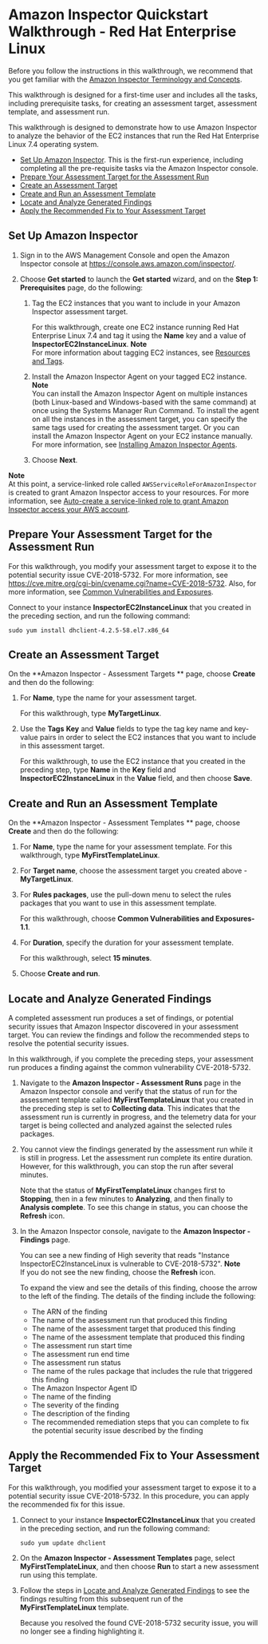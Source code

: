 # Amazon Inspector Quickstart Walkthrough \- Red Hat Enterprise Linux<a name="inspector_quickstart"></a>

Before you follow the instructions in this walkthrough, we recommend that you get familiar with the [Amazon Inspector Terminology and Concepts](inspector_concepts.md)\.

This walkthrough is designed for a first\-time user and includes all the tasks, including prerequisite tasks, for creating an assessment target, assessment template, and assessment run\.

This walkthrough is designed to demonstrate how to use Amazon Inspector to analyze the behavior of the EC2 instances that run the Red Hat Enterprise Linux 7\.4 operating system\.
+ [Set Up Amazon Inspector](#setupinspector)\. This is the first\-run experience, including completing all the pre\-requisite tasks via the Amazon Inspector console\.
+ [Prepare Your Assessment Target for the Assessment Run](#prepareapplication)
+ [Create an Assessment Target](#createassessmenttarget)
+ [Create and Run an Assessment Template](#createassessmenttemplate)
+ [Locate and Analyze Generated Findings](#analyzefinding)
+ [Apply the Recommended Fix to Your Assessment Target](#upgradeapplication)

## Set Up Amazon Inspector<a name="setupinspector"></a>

1. Sign in to the AWS Management Console and open the Amazon Inspector console at [https://console\.aws\.amazon\.com/inspector/](https://console.aws.amazon.com/inspector/)\.

1. Choose **Get started** to launch the **Get started** wizard, and on the **Step 1: Prerequisites** page, do the following:

   1. Tag the EC2 instances that you want to include in your Amazon Inspector assessment target\.

      For this walkthrough, create one EC2 instance running Red Hat Enterprise Linux 7\.4 and tag it using the **Name** key and a value of **InspectorEC2InstanceLinux**\.
**Note**  
For more information about tagging EC2 instances, see [ Resources and Tags](http://docs.aws.amazon.com/AWSEC2/latest/UserGuide/EC2_Resources.html)\.

   1. Install the Amazon Inspector Agent on your tagged EC2 instance\. 
**Note**  
You can install the Amazon Inspector Agent on multiple instances \(both Linux\-based and Windows\-based with the same command\) at once using the Systems Manager Run Command\. To install the agent on all the instances in the assessment target, you can specify the same tags used for creating the assessment target\. Or you can install the Amazon Inspector Agent on your EC2 instance manually\. For more information, see [Installing Amazon Inspector Agents](inspector_installing-uninstalling-agents.md)\.

   1. Choose **Next**\. 

**Note**  
At this point, a service\-linked role called `AWSServiceRoleForAmazonInspector` is created to grant Amazon Inspector access to your resources\. For more information, see [Auto\-create a service\-linked role to grant Amazon Inspector access your AWS account](inspector_settingup.md#CreateRole)\.

## Prepare Your Assessment Target for the Assessment Run<a name="prepareapplication"></a>

For this walkthrough, you modify your assessment target to expose it to the potential security issue CVE\-2018\-5732\. For more information, see [ https://cve\.mitre\.org/cgi\-bin/cvename\.cgi?name=CVE\-2018\-5732](https://cve.mitre.org/cgi-bin/cvename.cgi?name=CVE-2018-5732)\. Also, for more information, see [Common Vulnerabilities and Exposures](inspector_cves.md)\. 

Connect to your instance **InspectorEC2InstanceLinux** that you created in the preceding section, and run the following command:

`sudo yum install dhclient-4.2.5-58.el7.x86_64 `

## Create an Assessment Target<a name="createassessmenttarget"></a>

On the **Amazon Inspector \- Assessment Targets ** page, choose **Create** and then do the following:

1. For **Name**, type the name for your assessment target\.

   For this walkthrough, type **MyTargetLinux**\.

1. Use the **Tags** **Key** and **Value** fields to type the tag key name and key\-value pairs in order to select the EC2 instances that you want to include in this assessment target\.

   For this walkthrough, to use the EC2 instance that you created in the preceding step, type **Name** in the **Key** field and **InspectorEC2InstanceLinux** in the **Value** field, and then choose **Save**\.

## Create and Run an Assessment Template<a name="createassessmenttemplate"></a>

On the **Amazon Inspector \- Assessment Templates ** page, choose **Create** and then do the following:

1. For **Name**, type the name for your assessment template\. For this walkthrough, type **MyFirstTemplateLinux**\.

1. For **Target name**, choose the assessment target you created above \- **MyTargetLinux**\.

1. For **Rules packages**, use the pull\-down menu to select the rules packages that you want to use in this assessment template\.

   For this walkthrough, choose **Common Vulnerabilities and Exposures\-1\.1**\.

1. For **Duration**, specify the duration for your assessment template\.

   For this walkthrough, select **15 minutes**\.

1. Choose **Create and run**\.

## Locate and Analyze Generated Findings<a name="analyzefinding"></a>

A completed assessment run produces a set of findings, or potential security issues that Amazon Inspector discovered in your assessment target\. You can review the findings and follow the recommended steps to resolve the potential security issues\.

In this walkthrough, if you complete the preceding steps, your assessment run produces a finding against the common vulnerability CVE\-2018\-5732\.

1. Navigate to the **Amazon Inspector \- Assessment Runs** page in the Amazon Inspector console and verify that the status of run for the assessment template called **MyFirstTemplateLinux** that you created in the preceding step is set to **Collecting data**\. This indicates that the assessment run is currently in progress, and the telemetry data for your target is being collected and analyzed against the selected rules packages\.

1. You cannot view the findings generated by the assessment run while it is still in progress\. Let the assessment run complete its entire duration\. However, for this walkthrough, you can stop the run after several minutes\.

   Note that the status of **MyFirstTemplateLinux** changes first to **Stopping**, then in a few minutes to **Analyzing**, and then finally to **Analysis complete**\. To see this change in status, you can choose the **Refresh** icon\.

1. In the Amazon Inspector console, navigate to the **Amazon Inspector \- Findings** page\.

   You can see a new finding of High severity that reads "Instance InspectorEC2InstanceLinux is vulnerable to CVE\-2018\-5732"\.
**Note**  
If you do not see the new finding, choose the **Refresh** icon\.

   To expand the view and see the details of this finding, choose the arrow to the left of the finding\. The details of the finding include the following:
   + The ARN of the finding
   + The name of the assessment run that produced this finding
   + The name of the assessment target that produced this finding
   + The name of the assessment template that produced this finding
   + The assessment run start time
   + The assessment run end time
   + The assessment run status
   + The name of the rules package that includes the rule that triggered this finding
   + The Amazon Inspector Agent ID
   + The name of the finding
   + The severity of the finding
   + The description of the finding
   + The recommended remediation steps that you can complete to fix the potential security issue described by the finding

## Apply the Recommended Fix to Your Assessment Target<a name="upgradeapplication"></a>

For this walkthrough, you modified your assessment target to expose it to a potential security issue CVE\-2018\-5732\. In this procedure, you can apply the recommended fix for this issue\.

1. Connect to your instance **InspectorEC2InstanceLinux** that you created in the preceding section, and run the following command: 

   `sudo yum update dhclient`

1. On the **Amazon Inspector \- Assessment Templates** page, select **MyFirstTemplateLinux**, and then choose **Run** to start a new assessment run using this template\. 

1. Follow the steps in [Locate and Analyze Generated Findings](#analyzefinding) to see the findings resulting from this subsequent run of the **MyFirstTemplateLinux** template\.

   Because you resolved the found CVE\-2018\-5732 security issue, you will no longer see a finding highlighting it\. 